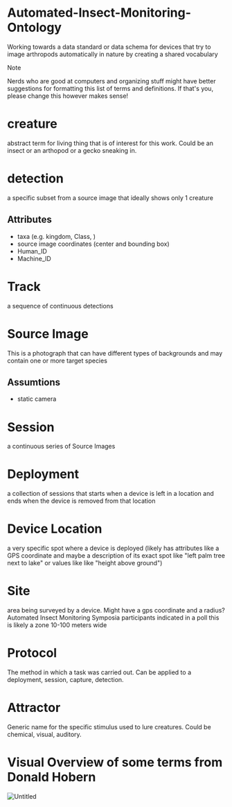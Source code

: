 # Automated-Insect-Monitoring-Ontology
Working towards a data standard or data schema for devices that try to image arthropods automatically in nature by creating a shared vocabulary

> [!NOTE]  
> Nerds who are good at computers and organizing stuff might have better suggestions for formatting this list of terms and definitions. If that's you, please change this however makes sense!

# creature
abstract term for living thing that is of interest for this work. Could be an insect or an arthopod or a gecko sneaking in.

# detection
a specific subset from a source image that ideally shows only 1 creature
## Attributes
- taxa (e.g. kingdom, Class, )
- source image coordinates (center and bounding box)
- Human_ID
- Machine_ID

# Track
a sequence of continuous detections

# Source Image
This is a photograph that can have different types of backgrounds and may contain one or more target species
## Assumtions
- static camera

# Session
a continuous series of Source Images

# Deployment
a collection of sessions that starts when a device is left in a location and ends when the device is removed from that location

# Device Location 
a very specific spot where a device is deployed (likely has attributes like a GPS coordinate and maybe a description of its exact spot like "left palm tree next to lake" or values like like "height above ground")

# Site
area being surveyed by a device. Might have a gps coordinate and a radius? Automated Insect Monitoring Symposia participants indicated in a poll this is likely a zone 10-100 meters wide

# Protocol
The method in which a task was carried out. Can be applied to a deployment, session, capture, detection.

# Attractor
Generic name for the specific stimulus used to lure creatures. Could be chemical, visual, auditory.




# Visual Overview of some terms from Donald Hobern
![Untitled](https://github.com/user-attachments/assets/d753fdad-41ea-48e8-9fd5-762c5404a9f0)


